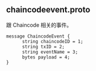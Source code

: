 ## chaincodeevent.proto

跟 Chaincode 相关的事件。

```
message ChaincodeEvent {
      string chaincodeID = 1;
      string txID = 2;
      string eventName = 3;
      bytes payload = 4;
}
```